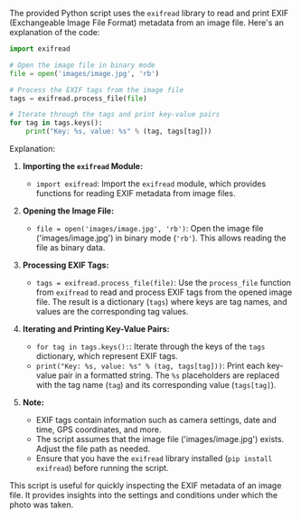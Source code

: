 The provided Python script uses the `exifread` library to read and print EXIF (Exchangeable Image File Format) metadata from an image file. Here's an explanation of the code:

```python
import exifread

# Open the image file in binary mode
file = open('images/image.jpg', 'rb')

# Process the EXIF tags from the image file
tags = exifread.process_file(file)

# Iterate through the tags and print key-value pairs
for tag in tags.keys():
    print("Key: %s, value: %s" % (tag, tags[tag]))
```

Explanation:

1. **Importing the `exifread` Module:**
   - `import exifread`: Import the `exifread` module, which provides functions for reading EXIF metadata from image files.

2. **Opening the Image File:**
   - `file = open('images/image.jpg', 'rb')`: Open the image file ('images/image.jpg') in binary mode (`'rb'`). This allows reading the file as binary data.

3. **Processing EXIF Tags:**
   - `tags = exifread.process_file(file)`: Use the `process_file` function from `exifread` to read and process EXIF tags from the opened image file. The result is a dictionary (`tags`) where keys are tag names, and values are the corresponding tag values.

4. **Iterating and Printing Key-Value Pairs:**
   - `for tag in tags.keys():`: Iterate through the keys of the `tags` dictionary, which represent EXIF tags.
   - `print("Key: %s, value: %s" % (tag, tags[tag]))`: Print each key-value pair in a formatted string. The `%s` placeholders are replaced with the tag name (`tag`) and its corresponding value (`tags[tag]`).

5. **Note:**
   - EXIF tags contain information such as camera settings, date and time, GPS coordinates, and more.
   - The script assumes that the image file ('images/image.jpg') exists. Adjust the file path as needed.
   - Ensure that you have the `exifread` library installed (`pip install exifread`) before running the script.

This script is useful for quickly inspecting the EXIF metadata of an image file. It provides insights into the settings and conditions under which the photo was taken.
